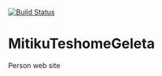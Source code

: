 [![Build Status](https://dev.azure.com/MitikuTeshome/MitikuTeshomeGeleta/_apis/build/status/mitikutesh.MitikuTeshomeGeleta?branchName=master)](https://dev.azure.com/MitikuTeshome/MitikuTeshomeGeleta/_build/latest?definitionId=10&branchName=master)

# MitikuTeshomeGeleta

Person web site
